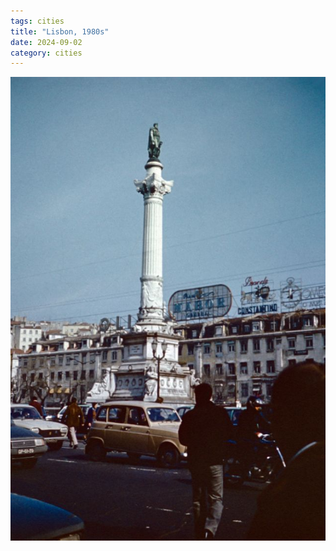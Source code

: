 ```yaml
---
tags: cities
title: "Lisbon, 1980s"
date: 2024-09-02
category: cities
---
```




![lisbon-1980s-1.jpg](https://raw.githubusercontent.com/muneer78/muneer78.github.io/master/images/lisbon-1980s-1.jpg)
        